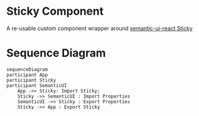 # Sticky Component

A re-usable custom component wrapper around [semantic-ui-react Sticky](https://react.semantic-ui.com/modules/sticky)

# Sequence Diagram

```mermaid
sequenceDiagram
participant App
participant Sticky
participant SemanticUI
    App ->> Sticky: Import Sticky;
    Sticky ->> SemanticUI : Import Properties
    SemanticUI ->> Sticky : Export Properties
    Sticky ->> App : Export Sticky
```
